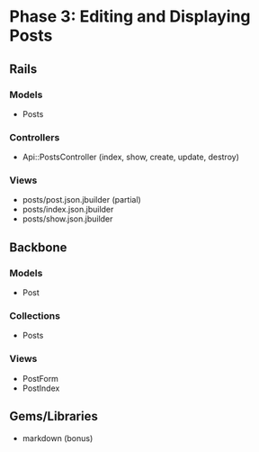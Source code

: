# Phase 3: Editing and Displaying Posts

## Rails
### Models
* Posts

### Controllers
* Api::PostsController (index, show, create, update, destroy)

### Views
* posts/post.json.jbuilder (partial)
* posts/index.json.jbuilder
* posts/show.json.jbuilder

## Backbone
### Models
* Post

### Collections
* Posts

### Views
* PostForm
* PostIndex

## Gems/Libraries
* markdown (bonus)
